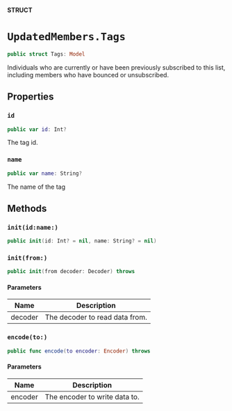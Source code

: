 **STRUCT**

# `UpdatedMembers.Tags`

```swift
public struct Tags: Model
```

Individuals who are currently or have been previously subscribed to this list, including members who have bounced or unsubscribed.

## Properties
### `id`

```swift
public var id: Int?
```

The tag id.

### `name`

```swift
public var name: String?
```

The name of the tag

## Methods
### `init(id:name:)`

```swift
public init(id: Int? = nil, name: String? = nil)
```

### `init(from:)`

```swift
public init(from decoder: Decoder) throws
```

#### Parameters

| Name | Description |
| ---- | ----------- |
| decoder | The decoder to read data from. |

### `encode(to:)`

```swift
public func encode(to encoder: Encoder) throws
```

#### Parameters

| Name | Description |
| ---- | ----------- |
| encoder | The encoder to write data to. |